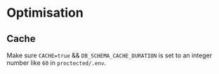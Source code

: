 # Optimisation
## Cache
Make sure `CACHE=true` && `DB_SCHEMA_CACHE_DURATION` is set to an integer number like `60` in `proctected/.env`.
